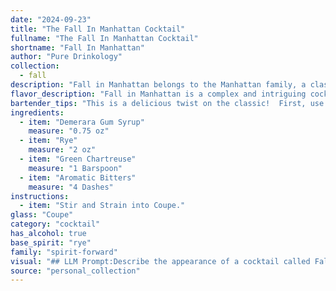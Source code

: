 ```yaml
---
date: "2024-09-23"
title: "The Fall In Manhattan Cocktail"
fullname: "The Fall In Manhattan Cocktail"
shortname: "Fall In Manhattan"
author: "Pure Drinkology"
collection:
  - fall
description: "Fall in Manhattan belongs to the Manhattan family, a classic American cocktail lineage dating back to the late 19th century. This variation twists the traditional formula with Demerara gum syrup's caramel notes, the herbal complexity of Green Chartreuse, and the aromatic depth of bitters.  "
flavor_description: "Fall in Manhattan is a complex and intriguing cocktail. The Demerara Gum Syrup adds a rich, molasses-like sweetness balanced by the spicy rye whiskey. Green Chartreuse brings a herbal, slightly minty note, while aromatic bitters add a touch of bitterness and complexity. Expect a warming, slightly sweet, and invigorating drink with an herbal undertone. "
bartender_tips: "This is a delicious twist on the classic!  First, use a high-quality rye, like Rittenhouse, for the best flavor.  Don't over-shake this one, you want a crisp, clear drink.  A dash of bitters goes a long way, so add just a few drops to enhance the complexity.  Finally, the Demerara Gum Syrup adds a unique sweetness, so adjust to your taste. "
ingredients:
  - item: "Demerara Gum Syrup"
    measure: "0.75 oz"
  - item: "Rye"
    measure: "2 oz"
  - item: "Green Chartreuse"
    measure: "1 Barspoon"
  - item: "Aromatic Bitters"
    measure: "4 Dashes"
instructions:
  - item: "Stir and Strain into Coupe."
glass: "Coupe"
category: "cocktail"
has_alcohol: true
base_spirit: "rye"
family: "spirit-forward"
visual: "## LLM Prompt:Describe the appearance of a cocktail called Fall in Manhattan. Imagine the drink is made with:* **Demerara Gum Syrup:**  A golden syrup with a slight amber hue.* **Rye Whiskey:** A deep amber color, possibly with reddish tones.* **Green Chartreuse:** A vibrant green color with a slight yellow tint. * **Aromatic Bitters:** A few drops of a dark, almost black liquid, adding subtle color variations.Consider the following aspects:* **Overall color:** What is the dominant color of the drink? Is it a deep amber, a rich golden, or something more green?* **Clarity:** Is the cocktail clear or cloudy? Are there any visible layers or streaks?* **Texture:** Does the drink have a thick, syrupy texture or is it lighter and more fluid?* **Garnish:** The drink is typically garnished with a lemon twist. How does the lemon zest play into the visual appeal? **Example response:**The Fall in Manhattan is a visually striking drink, its deep amber hue reminiscent of fallen leaves in the autumn sun. The Green Chartreuse adds a subtle, yet noticeable, verdant tinge to the cocktail, particularly around the edges. Its clarity is remarkable, with a slight shimmer revealing the interplay of the various ingredients.  A delicate lemon twist curls gracefully along the rim, offering a refreshing counterpoint to the warm, amber tones. "
source: "personal_collection"
---
```


